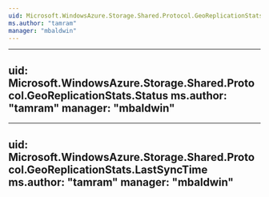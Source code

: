 ```yaml
---
uid: Microsoft.WindowsAzure.Storage.Shared.Protocol.GeoReplicationStats
ms.author: "tamram"
manager: "mbaldwin"
---
```


---
uid: Microsoft.WindowsAzure.Storage.Shared.Protocol.GeoReplicationStats.Status
ms.author: "tamram"
manager: "mbaldwin"
---

---
uid: Microsoft.WindowsAzure.Storage.Shared.Protocol.GeoReplicationStats.LastSyncTime
ms.author: "tamram"
manager: "mbaldwin"
---

